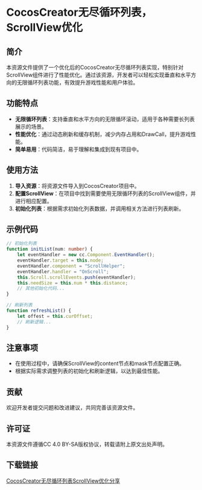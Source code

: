 # CocosCreator无尽循环列表，ScrollView优化

## 简介

本资源文件提供了一个优化后的CocosCreator无尽循环列表实现，特别针对ScrollView组件进行了性能优化。通过该资源，开发者可以轻松实现垂直和水平方向的无限循环列表功能，有效提升游戏性能和用户体验。

## 功能特点

- **无限循环列表**：支持垂直和水平方向的无限循环滚动，适用于各种需要长列表展示的场景。
- **性能优化**：通过动态刷新和缓存机制，减少内存占用和DrawCall，提升游戏性能。
- **简单易用**：代码简洁，易于理解和集成到现有项目中。

## 使用方法

1. **导入资源**：将资源文件导入到CocosCreator项目中。
2. **配置ScrollView**：在项目中找到需要使用无限循环列表的ScrollView组件，并进行相应配置。
3. **初始化列表**：根据需求初始化列表数据，并调用相关方法进行列表刷新。

## 示例代码

```typescript
// 初始化列表
function initList(num: number) {
    let eventHandler = new cc.Component.EventHandler();
    eventHandler.target = this.node;
    eventHandler.component = "ScrollHelper";
    eventHandler.handler = "OnScroll";
    this.Scroll.scrollEvents.push(eventHandler);
    this.needSize = this.num * this.distance;
    // 其他初始化代码...
}

// 刷新列表
function refreshList() {
    let offest = this.curOffset;
    // 刷新逻辑...
}
```

## 注意事项

- 在使用过程中，请确保ScrollView的content节点和mask节点配置正确。
- 根据实际需求调整列表的初始化和刷新逻辑，以达到最佳性能。

## 贡献

欢迎开发者提交问题和改进建议，共同完善该资源文件。

## 许可证

本资源文件遵循CC 4.0 BY-SA版权协议，转载请附上原文出处声明。

## 下载链接

[CocosCreator无尽循环列表ScrollView优化分享](https://pan.quark.cn/s/72622f824df3)